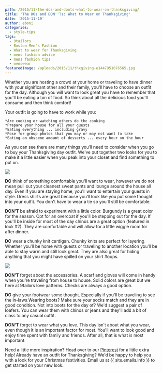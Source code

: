 ```yaml
---
path: /2015/11/the-dos-and-donts-what-to-wear-on-thanksgiving/
title: 'The DOs and DON''Ts: What to Wear on Thanksgiving'
date: '2015-11-19'
author: eboni
categories:
  - style-tips
tags:
  - 9tailors
  - Boston Men's Fashion
  - What to wear for Thanksgiving
  - mens fashion advice
  - mens fashion tips
  - menswear
featuredImage: /uploads/2015/11/thxgiving-e1447951076565.jpg
---
```

Whether you are hosting a crowd at your home or traveling to have dinner with your significant other and their family, you'll have to choose an outfit for the day. Although you will want to look great you have to remember that you'll be eating a ton of food. So think about all the delicious food you'll consume and then think comfort!

Your outfit is going to have to work while you:

	*Are cooking or watching others do the cooking
	*Prepare your house for all your guests
	*Eating everything ... including gravy
	*Pose for group photos that you may or may not want to take
	*Eating an obscene amount of desserts ... every hour on the hour

As you can see there are many things you'll need to consider when you go to buy your Thanksgiving day outfit. We've put together two looks for you to make it a little easier when you peak into your closet and find something to put on.

![](https://ci3.googleusercontent.com/proxy/KCvacbl5KdEKwVS67s_h8YiMANDnE1LOjzgS6bVb0EomGXChknOBrawiFGxx4wamRJgDqu66Y0oQdp8M0Rra5tGk14lYhVuRRT7KPiui1v4-oxP99dOrS7ObQ0sI9cohTNr7DZCAj0s3FQ_ryM4p=s0-d-e1-ft#http://ak1.polyvoreimg.com/cgi/img-set/cid/180864945/id/zpRAEEV-5RGwQXWMmu7EJQ/size/y.jpg)

**DO** think of something comfortable you'll want to wear, however we do not mean pull out your cleanest sweat pants and lounge around the house all day. Even if you are staying home, you'll want to entertain your guests in style. Dress shirts are great because you'll look like you put some thought into your outfit. You don't have to wear a tie so you'll still be comfortable.

**DON'T** be afraid to experiment with a little color. Burgundy is a great color for the season. Opt for an overcoat if you'll be stepping out for the day. If you'll be inside for most of the day chinos are a great option (featured in look #2). They are comfortable and will allow for a little wiggle room for after dinner.

**DO** wear a chunky knit cardigan. Chunky knits are perfect for layering. Whether you'll be home with guests or traveling to another location you'll be able to stay warm and still look great. They are also great for hiding anything that you might have spilled on your shirt #oops.

![](https://ci3.googleusercontent.com/proxy/cGgCrOjhAozCzx681tKPEeJ0k-IufHGQhRFEiHvyxQiir-BXqT3RQQDPSuLWxoOnhqZfD7Wj4SJqyqbIYBmNwjYDuvLVahrq1SXTDTCYs-Po8OPKLfPtiOyEfFdxD1_ZihRHOsnd4Kf6fkX2TyOT=s0-d-e1-ft#http://ak2.polyvoreimg.com/cgi/img-set/cid/180843504/id/0OojtRl-5RGozsS7mu7EJQ/size/y.jpg)

**DON'T** forget about the accessories. A scarf and gloves will come in handy when you're traveling from house to house. Solid colors are great but we here at 9tailors love patterns. Checks are always a good option.

**DO** give your footwear some thought. Especially if you'll be traveling to see the in-laws.Wearing boots? Make sure your socks match and they are in good condition. Not into boots for the day of? We'd suggest a pair of loafers. You can wear them with chinos or jeans and they'll add a bit of class to any casual outfit.

**DON'T** forget to wear what you love. This day isn't about what you wear, even though it is an important factor for most. You'll want to look good and enjoy time spent with family and friends. After all, that is what is most important.

Need a little more inspiration? Head over to our [Pinterest](https://www.pinterest.com/9tailors/fall-looks/) for a little extra help! Already have an outfit for Thanksgiving? We'd be happy to help you with a look for your Christmas festivities. Email us at {{ site.emails.info }} to get started on your new look.